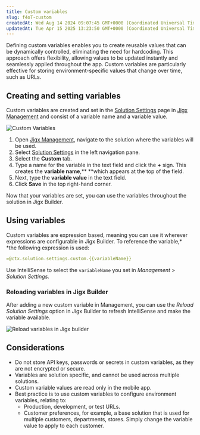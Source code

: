 ```yaml
---
title: Custom variables
slug: f4oT-custom
createdAt: Wed Aug 14 2024 09:07:45 GMT+0000 (Coordinated Universal Time)
updatedAt: Tue Apr 15 2025 13:23:50 GMT+0000 (Coordinated Universal Time)
---
```


Defining custom variables enables you to create reusable values that can be dynamically controlled, eliminating the need for hardcoding. This approach offers flexibility, allowing values to be updated instantly and seamlessly applied throughout the app. Custom variables are particularly effective for storing environment-specific values that change over time, such as URLs.

## Creating and setting variables

Custom variables are created and set in the [Solution Settings](<./../Solution Settings.md>) page in [Jigx Management](<./../../Management Overview.md>) and consist of a variable name and a variable value.&#x20;

![Custom Variables](https://archbee-image-uploads.s3.amazonaws.com/0TQnKgJpsWhT3gQzQOhdY-RA_r561Nvc-59iw8KrHaE-20240819-075737.gif "Custom Variables")

1. Open [Jigx Management](<./../../Management Overview.md>), navigate to the solution where the variables will be used.
2. Select  [Solution Settings](<./../Solution Settings.md>) in the left navigation pane.
3. Select the   **Custom** tab.
4. Type a name for the variable in the text field and click the **+** sign. This creates the **variable name**,** **which appears at the top of the field.
5. Next, type the **variable value** in the text field.
6. Click **Save** in the top right-hand corner.

Now that your variables are set, you can use the variables throughout the solution in Jigx Builder.&#x20;

## Using variables

Custom variables are expression based, meaning you can use it wherever expressions are configurable in Jigx Builder. To reference the variable,* *the following expression is used:

```yaml
=@ctx.solution.settings.custom.{{variableName}} 
```

Use IntelliSense to select the `variableName` you set in *Management > Solution Settings.*

### Reloading variables in Jigx Builder&#x20;

After adding a new custom variable in Management, you can use the *Reload Solution Settings* option in Jigx Builder to refresh IntelliSense and make the variable available.

![Reload variables in Jigx builder](https://archbee-image-uploads.s3.amazonaws.com/0TQnKgJpsWhT3gQzQOhdY-Xlz4cUJDzdSHr1WCVNU3a-20250408-093707.gif "Reload variables in Jigx builder")

## Considerations

- Do not store API keys, passwords or secrets in custom variables, as they are not encrypted or secure.&#x20;
- Variables are solution specific, and cannot be used across multiple solutions.
- Custom variable values are read only in the mobile app.
- Best practice is to use custom variables to configure environment variables, relating to:
  - Production, development, or test URLs.
  - Customer preferences, for example, a base solution that is used for multiple customers, departments, stores. Simply change the variable value to apply to each customer.&#x20;

